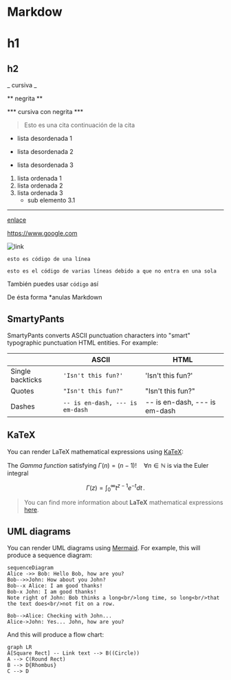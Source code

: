 # Markdow
# h1

## h2

_ cursiva _

** negrita **

*** cursiva con negrita ***

> Esto es una cita
> continuación de la cita

- lista desordenada 1
* lista desordenada 2
+ lista desordenada 3



1. lista ordenada 1
2. lista ordenada 2
3. lista ordenada 3
    - sub elemento 3.1

___

[enlace](https://www.google.com "google")

<https://www.google.com>

![link](https://i.ytimg.com/vi/Ddh4pBoZz60/hqdefault.jpg "La Cruz")

    esto es código de una línea
    
~~~ 
esto es el código de varias líneas debido a que no entra en una sola 
~~~

También puedes usar `código` así

De ésta forma \*anulas Markdown





## SmartyPants

SmartyPants converts ASCII punctuation characters into "smart" typographic punctuation HTML entities. For example:

|                |ASCII                          |HTML                         |
|----------------|-------------------------------|-----------------------------|
|Single backticks|`'Isn't this fun?'`            |'Isn't this fun?'            |
|Quotes          |`"Isn't this fun?"`            |"Isn't this fun?"            |
|Dashes          |`-- is en-dash, --- is em-dash`|-- is en-dash, --- is em-dash|


## KaTeX

You can render LaTeX mathematical expressions using [KaTeX](https://khan.github.io/KaTeX/):

The *Gamma function* satisfying $\Gamma(n) = (n-1)!\quad\forall n\in\mathbb N$ is via the Euler integral

$$
\Gamma(z) = \int_0^\infty t^{z-1}e^{-t}dt\,.
$$

> You can find more information about **LaTeX** mathematical expressions [here](http://meta.math.stackexchange.com/questions/5020/mathjax-basic-tutorial-and-quick-reference).


## UML diagrams

You can render UML diagrams using [Mermaid](https://mermaidjs.github.io/). For example, this will produce a sequence diagram:

```mermaid
sequenceDiagram
Alice ->> Bob: Hello Bob, how are you?
Bob-->>John: How about you John?
Bob--x Alice: I am good thanks!
Bob-x John: I am good thanks!
Note right of John: Bob thinks a long<br/>long time, so long<br/>that the text does<br/>not fit on a row.

Bob-->Alice: Checking with John...
Alice->John: Yes... John, how are you?
```

And this will produce a flow chart:

```mermaid
graph LR
A[Square Rect] -- Link text --> B((Circle))
A --> C(Round Rect)
B --> D{Rhombus}
C --> D
```
<!--stackedit_data:
eyJoaXN0b3J5IjpbOTg3NjYyOTY5XX0=
-->